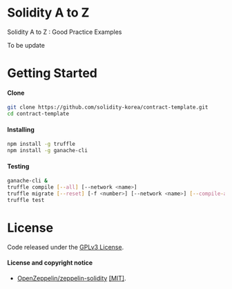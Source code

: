 # Solidity A to Z

Solidity A to Z : Good Practice Examples

To be update

# Getting Started

#### Clone

```sh
git clone https://github.com/solidity-korea/contract-template.git
cd contract-template
```

#### Installing

```sh
npm install -g truffle
npm install -g ganache-cli
```

#### Testing

```sh
ganache-cli &
truffle compile [--all] [--network <name>]
truffle migrate [--reset] [-f <number>] [--network <name>] [--compile-all] [--verbose-rpc]
truffle test
```



# License

Code released under the [GPLv3 License](https://github.com/LanguageToken/smart-contracts/blob/master/LICENSE).

#### License and copyright notice

- [OpenZeppelin/zeppelin-solidity](https://github.com/OpenZeppelin/zeppelin-solidity) [[MIT]](https://github.com/OpenZeppelin/zeppelin-solidity/blob/master/LICENSE).

